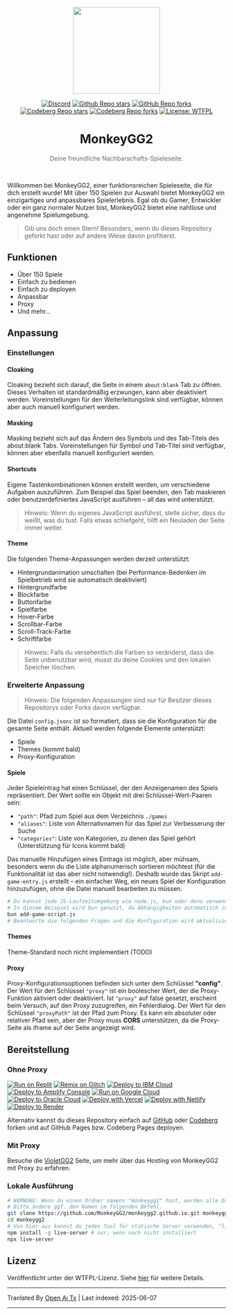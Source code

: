 <p align="center"><img src="https://raw.githubusercontent.com/MonkeyGG2/monkeygg2.github.io/main/imgs/icon-256-256.png" height="200"></p>

<div align="center">
<a href="https://discord.com/invite/yPYyZ78qCB"><img alt="Discord" src="https://img.shields.io/discord/1051660971900407839?label=discord"></a>
<a href="https://github.com/MonkeyGG2/monkeygg2.github.io"><img alt="Github Repo stars" src="https://img.shields.io/github/stars/MonkeyGG2/monkeygg2.github.io?label=github%20stars"></a>
<a href="https://github.com/MonkeyGG2/monkeygg2.github.io"><img alt="GitHub Repo forks" src="https://img.shields.io/github/forks/MonkeyGG2/monkeygg2.github.io?label=github%20forks"></a>
<a href="https://codeberg.org/MonkeyGG2/pages"><img alt="Codeberg Repo stars" src="https://img.shields.io/badge/dynamic/json.svg?label=codeberg%20stars&url=https://codeberg.org/api/v1/repos/MonkeyGG2/pages&query=stars_count"></a>
<a href="https://codeberg.org/MonkeyGG2/pages"><img alt="Codeberg Repo forks" src="https://img.shields.io/badge/dynamic/json.svg?label=codeberg%20forks&url=https://codeberg.org/api/v1/repos/MonkeyGG2/pages&query=forks_count"></a>
<a href="http://www.wtfpl.net/about"><img alt="License: WTFPL" src="https://img.shields.io/badge/License-WTFPL-brightgreen.svg"></a>
</div>
<h1 align="center">MonkeyGG2</h1>
<p align="center" style="opacity: 0.65;">Deine freundliche Nachbarschafts-Spieleseite.</p>
<br>

Willkommen bei MonkeyGG2, einer funktionsreichen Spieleseite, die für dich erstellt wurde! Mit über 150 Spielen zur Auswahl bietet MonkeyGG2 ein einzigartiges und anpassbares Spielerlebnis. Egal ob du Gamer, Entwickler oder ein ganz normaler Nutzer bist, MonkeyGG2 bietet eine nahtlose und angenehme Spielumgebung.

> Gib uns doch einen Stern! Besonders, wenn du dieses Repository geforkt hast oder auf andere Weise davon profitierst.

## Funktionen

-   Über 150 Spiele
-   Einfach zu bedienen
-   Einfach zu deployen
-   Anpassbar
-   Proxy
-   Und mehr...

## Anpassung

### Einstellungen

#### Cloaking

Cloaking bezieht sich darauf, die Seite in einem `about:blank` Tab zu öffnen. Dieses Verhalten ist standardmäßig erzwungen, kann aber deaktiviert werden. Voreinstellungen für den Weiterleitungslink sind verfügbar, können aber auch manuell konfiguriert werden.

#### Masking

Masking bezieht sich auf das Ändern des Symbols und des Tab-Titels des about:blank Tabs. Voreinstellungen für Symbol und Tab-Titel sind verfügbar, können aber ebenfalls manuell konfiguriert werden.

#### Shortcuts

Eigene Tastenkombinationen können erstellt werden, um verschiedene Aufgaben auszuführen. Zum Beispiel das Spiel beenden, den Tab maskieren oder benutzerdefiniertes JavaScript ausführen – all das wird unterstützt.
> Hinweis: Wenn du eigenes JavaScript ausführst, stelle sicher, dass du weißt, was du tust. Falls etwas schiefgeht, hilft ein Neuladen der Seite immer weiter.

#### Theme

Die folgenden Theme-Anpassungen werden derzeit unterstützt:
- Hintergrundanimation umschalten (bei Performance-Bedenken im Spielbetrieb wird sie automatisch deaktiviert)
- Hintergrundfarbe
- Blockfarbe
- Buttonfarbe
- Spielfarbe
- Hover-Farbe
- Scrollbar-Farbe
- Scroll-Track-Farbe
- Schriftfarbe

> Hinweis: Falls du versehentlich die Farben so veränderst, dass die Seite unbenutzbar wird, musst du deine Cookies und den lokalen Speicher löschen.

### Erweiterte Anpassung

> Hinweis: Die folgenden Anpassungen sind nur für Besitzer dieses Repositorys oder Forks davon verfügbar.

Die Datei `config.jsonc` ist so formatiert, dass sie die Konfiguration für die gesamte Seite enthält. Aktuell werden folgende Elemente unterstützt:
- Spiele
- Themes (kommt bald)
- Proxy-Konfiguration

#### Spiele

Jeder Spieleintrag hat einen Schlüssel, der den Anzeigenamen des Spiels repräsentiert. Der Wert sollte ein Objekt mit drei Schlüssel-Wert-Paaren sein:
- `"path"`: Pfad zum Spiel aus dem Verzeichnis `./games`
- `"aliases"`: Liste von Alternativnamen für das Spiel zur Verbesserung der Suche
- `"categories"`: Liste von Kategorien, zu denen das Spiel gehört (Unterstützung für Icons kommt bald)

Das manuelle Hinzufügen eines Eintrags ist möglich, aber mühsam, besonders wenn du die Liste alphanumerisch sortieren möchtest (für die Funktionalität ist das aber nicht notwendig!).
Deshalb wurde das Skript `add-game-entry.js` erstellt – ein einfacher Weg, ein neues Spiel der Konfiguration hinzuzufügen, ohne die Datei manuell bearbeiten zu müssen.

```bash
# Du kannst jede JS-Laufzeitumgebung wie node.js, bun oder deno verwenden.
# In diesem Beispiel wird bun genutzt, da Abhängigkeiten automatisch installiert werden.
bun add-game-script.js
# Beantworte die folgenden Fragen und die Konfiguration wird aktualisiert.
```

#### Themes

Theme-Standard noch nicht implementiert (TODO)

#### Proxy

Proxy-Konfigurationsoptionen befinden sich unter dem Schlüssel **"config"**. 
Der Wert für den Schlüssel `"proxy"` ist ein boolescher Wert, der die Proxy-Funktion aktiviert oder deaktiviert. Ist `"proxy"` auf false gesetzt, erscheint beim Versuch, auf den Proxy zuzugreifen, ein Fehlerdialog.
Der Wert für den Schlüssel `"proxyPath"` ist der Pfad zum Proxy. Es kann ein absoluter oder relativer Pfad sein, aber der Proxy muss **CORS** unterstützen, da die Proxy-Seite als iframe auf der Seite angezeigt wird.


## Bereitstellung

### Ohne Proxy

[![Run on Replit](https://binbashbanana.github.io/deploy-buttons/buttons/remade/replit.svg)](https://github.com/MonkeyGG2/monkeygg2.github.io)
[![Remix on Glitch](https://binbashbanana.github.io/deploy-buttons/buttons/remade/glitch.svg)](https://glitch.com/edit/#!/import/github/MonkeyGG2/monkeygg2.github.io)
[![Deploy to IBM Cloud](https://binbashbanana.github.io/deploy-buttons/buttons/remade/ibmcloud.svg)](https://cloud.ibm.com/devops/setup/deploy?repository=https://github.com/MonkeyGG2/monkeygg2.github.io)
[![Deploy to Amplify Console](https://binbashbanana.github.io/deploy-buttons/buttons/remade/amplifyconsole.svg)](https://console.aws.amazon.com/amplify/home#/deploy?repo=https://github.com/MonkeyGG2/monkeygg2.github.io)
[![Run on Google Cloud](https://binbashbanana.github.io/deploy-buttons/buttons/remade/googlecloud.svg)](https://deploy.cloud.run/?git_repo=https://github.com/MonkeyGG2/monkeygg2.github.io)
[![Deploy to Oracle Cloud](https://binbashbanana.github.io/deploy-buttons/buttons/remade/oraclecloud.svg)](https://cloud.oracle.com/resourcemanager/stacks/create?zipUrl=https://github.com/MonkeyGG2/monkeygg2.github.io/archive/refs/heads/main.zip)
[![Deploy with Vercel](https://binbashbanana.github.io/deploy-buttons/buttons/remade/vercel.svg)](https://vercel.com/new/clone?repository-url=https%3A%2F%2Fgithub.com%2FMonkeyGG2%2Fmonkeygg2.github.io)
[![Deploy with Netlify](https://binbashbanana.github.io/deploy-buttons/buttons/remade/netlify.svg)](https://app.netlify.com/start/deploy?repository=https://github.com/MonkeyGG2/monkeygg2.github.io)
[![Deploy to Render](https://binbashbanana.github.io/deploy-buttons/buttons/remade/render.svg)](https://render.com/deploy?repo=https://github.com/MonkeyGG2/monkeygg2.github.io)

Alternativ kannst du dieses Repository einfach auf [GitHub](https://github.com/MonkeyGG2/monkeygg2.github.io) oder [Codeberg](https://codeberg.org/MonkeyGG2/pages) forken und auf GitHub Pages bzw. Codeberg Pages deployen.

### Mit Proxy

Besuche die [VioletGG2](https://github.com/MonkeyGG2/VioletGG2) Seite, um mehr über das Hosting von MonkeyGG2 mit Proxy zu erfahren.

### Lokale Ausführung

```bash
# WARNUNG: Wenn du einen Ordner namens "monkeygg2" hast, werden alle Dateien in diesem Ordner entfernt!
# Bitte ändere ggf. den Namen im folgenden Befehl.
git clone https://github.com/MonkeyGG2/monkeygg2.github.io.git monkeygg2
cd monkeygg2
# Von hier aus kannst du jedes Tool für statische Server verwenden, "live-server" aus npm wird hier genutzt
npm install -g live-server # nur, wenn noch nicht installiert
npx live-server
```

## Lizenz

Veröffentlicht unter der WTFPL-Lizenz. Siehe [hier](https://github.com/MonkeyGG2/monkeygg2.github.io/blob/main/LICENSE) für weitere Details.

---

Tranlated By [Open Ai Tx](https://github.com/OpenAiTx/OpenAiTx) | Last indexed: 2025-06-07

---